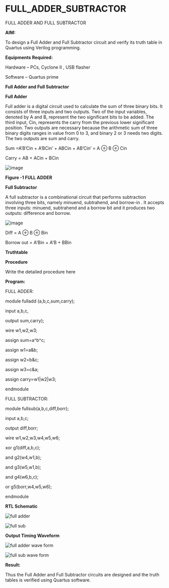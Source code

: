 # FULL_ADDER_SUBTRACTOR

FULL ADDER AND FULL SUBTRACTOR

**AIM:**

To design a Full Adder and Full Subtractor circuit and verify its truth table in Quartus using Verilog programming.

**Equipments Required:**

Hardware – PCs, Cyclone II , USB flasher

Software – Quartus prime

**Full Adder and Full Subtractor**

**Full Adder**

Full adder is a digital circuit used to calculate the sum of three binary bits. It consists of three inputs and two outputs. Two of the input variables, denoted by A and B, represent the two significant bits to be added. The third input, Cin, represents the carry from the previous lower significant position. Two outputs are necessary because the arithmetic sum of three binary digits ranges in value from 0 to 3, and binary 2 or 3 needs two digits. The two outputs are sum and carry.

Sum =A’B’Cin + A’BCin’ + ABCin + AB’Cin’ = A ⊕ B ⊕ Cin 

Carry = AB + ACin + BCin

![image](https://github.com/naavaneetha/FULL_ADDER_SUBTRACTOR/assets/154305477/0f30ba51-5ffb-4198-845f-18e054f675e7)

**Figure -1 FULL ADDER**

**Full Subtractor**

A full subtractor is a combinational circuit that performs subtraction involving three bits, namely minuend, subtrahend, and borrow-in . It accepts three inputs: minuend, subtrahend and a borrow bit and it produces two outputs: difference and borrow.

![image](https://github.com/naavaneetha/FULL_ADDER_SUBTRACTOR/assets/154305477/02b24f51-ab51-4304-9ad6-7b81ffc1ead5)

Diff = A ⊕ B ⊕ Bin 

Borrow out = A'Bin + A'B + BBin

**Truthtable**

**Procedure**

Write the detailed procedure here

**Program:**

FULL ADDER:

module fulladd (a,b,c,sum,carry);

input a,b,c,

output sum,carry);

wire w1,w2,w3;

assign sum=a^b^c;

assign w1=a&b;

assign w2=b&c;

assign w3=c&a;

assign carry=w1|w2|w3;

endmodule


FULL SUBTRACTOR:

module fullsub(a,b,c,diff,borr);

input a,b,c;

output diff,borr;

wire w1,w2,w3,w4,w5,w6;

xor g1(diff,a,b,c);

and g2(w4,w1,b);

and g3(w5,w1,b);

and g4(w6,b,c);

or g5(borr,w4,w5,w6);

endmodule

**RTL Schematic**

![full adder](https://github.com/user-attachments/assets/7a6b4e88-db3a-4ea2-8434-295ee110d7fd)

![full sub](https://github.com/user-attachments/assets/ee35ff3c-f9dc-4a59-a8a3-af6f1e06b2e1)

**Output Timing Waveform**

![full adder wave form](https://github.com/user-attachments/assets/92763941-fc6e-4387-b5df-2ee6d100c0da)

![full sub wave form](https://github.com/user-attachments/assets/67947172-dee3-47e8-b92c-4696d280169a)

**Result:**

Thus the Full Adder and Full Subtractor circuits are designed and the truth tables is verified using Quartus software.



